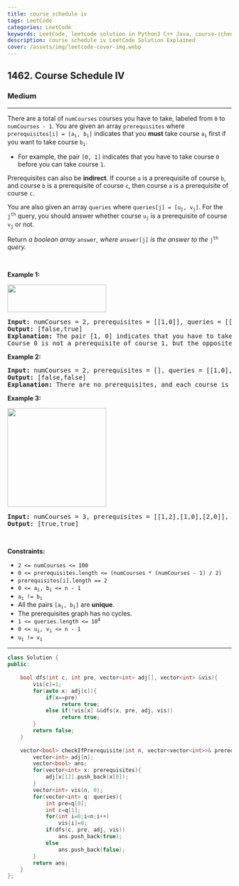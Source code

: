 ```yaml
---
title: course schedule iv
tags: LeetCode
categories: LeetCode
keywords: LeetCode, leetcode solution in Python3 C++ Java, course-schedule-iv solution
description: course schedule iv LeetCode Solution Explained
cover: /assets/img/leetcode-cover-img.webp
---
```



<h2>1462. Course Schedule IV</h2><h3>Medium</h3><hr><div><p>There are a total of <code>numCourses</code> courses you have to take, labeled from <code>0</code> to <code>numCourses - 1</code>. You are given an array <code>prerequisites</code> where <code>prerequisites[i] = [a<sub>i</sub>, b<sub>i</sub>]</code> indicates that you <strong>must</strong> take course <code>a<sub>i</sub></code> first if you want to take course <code>b<sub>i</sub></code>.</p>

<ul>
	<li>For example, the pair <code>[0, 1]</code> indicates that you have to take course <code>0</code> before you can take course <code>1</code>.</li>
</ul>

<p>Prerequisites can also be <strong>indirect</strong>. If course <code>a</code> is a prerequisite of course <code>b</code>, and course <code>b</code> is a prerequisite of course <code>c</code>, then course <code>a</code> is a prerequisite of course <code>c</code>.</p>

<p>You are also given an array <code>queries</code> where <code>queries[j] = [u<sub>j</sub>, v<sub>j</sub>]</code>. For the <code>j<sup>th</sup></code> query, you should answer whether course <code>u<sub>j</sub></code> is a prerequisite of course <code>v<sub>j</sub></code> or not.</p>

<p>Return <i>a boolean array </i><code>answer</code><i>, where </i><code>answer[j]</code><i> is the answer to the </i><code>j<sup>th</sup></code><i> query.</i></p>

<p>&nbsp;</p>
<p><strong>Example 1:</strong></p>
<img alt="" src="https://assets.leetcode.com/uploads/2021/05/01/courses4-1-graph.jpg" style="width: 222px; height: 62px;">
<pre><strong>Input:</strong> numCourses = 2, prerequisites = [[1,0]], queries = [[0,1],[1,0]]
<strong>Output:</strong> [false,true]
<strong>Explanation:</strong> The pair [1, 0] indicates that you have to take course 1 before you can take course 0.
Course 0 is not a prerequisite of course 1, but the opposite is true.
</pre>

<p><strong>Example 2:</strong></p>

<pre><strong>Input:</strong> numCourses = 2, prerequisites = [], queries = [[1,0],[0,1]]
<strong>Output:</strong> [false,false]
<strong>Explanation:</strong> There are no prerequisites, and each course is independent.
</pre>

<p><strong>Example 3:</strong></p>
<img alt="" src="https://assets.leetcode.com/uploads/2021/05/01/courses4-3-graph.jpg" style="width: 222px; height: 222px;">
<pre><strong>Input:</strong> numCourses = 3, prerequisites = [[1,2],[1,0],[2,0]], queries = [[1,0],[1,2]]
<strong>Output:</strong> [true,true]
</pre>

<p>&nbsp;</p>
<p><strong>Constraints:</strong></p>

<ul>
	<li><code>2 &lt;= numCourses &lt;= 100</code></li>
	<li><code>0 &lt;= prerequisites.length &lt;= (numCourses * (numCourses - 1) / 2)</code></li>
	<li><code>prerequisites[i].length == 2</code></li>
	<li><code>0 &lt;= a<sub>i</sub>, b<sub>i</sub> &lt;= n - 1</code></li>
	<li><code>a<sub>i</sub> != b<sub>i</sub></code></li>
	<li>All the pairs <code>[a<sub>i</sub>, b<sub>i</sub>]</code> are <strong>unique</strong>.</li>
	<li>The prerequisites graph has no cycles.</li>
	<li><code>1 &lt;= queries.length &lt;= 10<sup>4</sup></code></li>
	<li><code>0 &lt;= u<sub>i</sub>, v<sub>i</sub> &lt;= n - 1</code></li>
	<li><code>u<sub>i</sub> != v<sub>i</sub></code></li>
</ul>
</div>

---




```cpp
class Solution {
public:
    
    bool dfs(int c, int pre, vector<int> adj[], vector<int> &vis){
        vis[c]=1;
        for(auto x: adj[c]){
            if(x==pre)
                 return true;
            else if(!vis[x] &&dfs(x, pre, adj, vis))
                 return true;
        }
        return false;
    }
             
    vector<bool> checkIfPrerequisite(int n, vector<vector<int>>& prerequisites, vector<vector<int>>& queries) {
        vector<int> adj[n];
        vector<bool> ans;
        for(vector<int> x: prerequisites){
            adj[x[1]].push_back(x[0]);
        }
        vector<int> vis(n, 0);
        for(vector<int> q: queries){
            int pre=q[0];
            int c=q[1];
            for(int i=0;i<n;i++)
                vis[i]=0;
            if(dfs(c, pre, adj, vis))
                ans.push_back(true);
            else
                ans.push_back(false);
        }
        return ans;
    }
};
```
